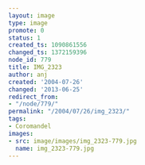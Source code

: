 ```yaml
---
layout: image
type: image
promote: 0
status: 1
created_ts: 1090861556
changed_ts: 1372159396
node_id: 779
title: IMG_2323
author: anj
created: '2004-07-26'
changed: '2013-06-25'
redirect_from:
- "/node/779/"
permalink: "/2004/07/26/img_2323/"
tags:
- Coromandel
images:
- src: image/images/img_2323-779.jpg
  name: img_2323-779.jpg
---
```


